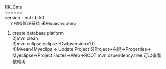 RK_Cms<br>
======<br>
version - nutz.b.50<br>
一个权限管理系统 采用apache shiro<br>
1) create database platform <br>
2)mvn clean<br>
3)mvn eclipse:eclipse -Dwtpversion=1.0<br>
4)Mvean4Myeclips -> Update Project
5)Project->右键->Properties-> Myeclipse->Project Factes->Web->ROOT
mvn dependency:tree 可以查看依赖树<br>